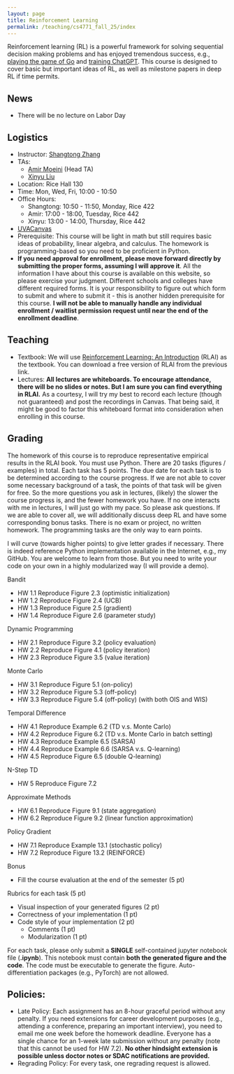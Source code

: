 ```yaml
---
layout: page
title: Reinforcement Learning
permalink: /teaching/cs4771_fall_25/index
---
```


Reinforcement learning (RL) is a powerful framework for solving sequential decision making problems
and has enjoyed tremendous success, e.g., [playing the game of Go](https://www.nature.com/articles/nature16961) and [training ChatGPT](https://chat.openai.com/auth/login).
This course is designed to cover basic but important ideas of RL, as well as milestone papers in deep RL if time permits.

## News
- There will be no lecture on Labor Day

## Logistics

- Instructor: [Shangtong Zhang](/)
- TAs:
  - [Amir Moeini](https://moeiniamir.github.io/) (Head TA)
  - [Xinyu Liu](https://saodimao20.github.io/)
- Location: Rice Hall 130
- Time: Mon, Wed, Fri, 10:00 - 10:50  
- Office Hours: 
  - Shangtong: 10:50 - 11:50, Monday, Rice 422
  - Amir: 17:00 - 18:00, Tuesday, Rice 442
  - Xinyu: 13:00 - 14:00, Thursday, Rice 442
- [UVACanvas](https://canvas.its.virginia.edu/courses/158223)
- Prerequisite:
  This course will be light in math but still requires basic ideas of probability, linear algebra, and calculus. The homework is programming-based so you need to be proficient in Python.
- **If you need approval for enrollment,
please move forward directly by submitting the proper forms,
assuming I will approve it**.
All the information I have about this course is available on this website,
so please exercise your judgment.
Different schools and colleges have different required forms.
It is your responsibility to figure out which form to submit and where to submit it - this is another hidden prerequisite for this course.
**I will not be able to manually handle any individual enrollment / waitlist permission request until near the end of the enrollment deadline**.

## Teaching
- Textbook: We will use [Reinforcement Learning: An Introduction](http://incompleteideas.net/book/the-book-2nd.html) (RLAI) as the textbook.
You can download a free version of RLAI from the previous link.
- Lectures: **All lectures are whiteboards. To encourage attendance, there will be no slides or notes. But I am sure you can find everything in RLAI.**
As a courtesy,
I will try my best to record each lecture (though not guaranteed) and post the recordings in Canvas.
That being said, it might be good to factor this whiteboard format into consideration when enrolling in this course.

## Grading 

The homework of this course is to reproduce representative empirical results in the RLAI book. 
You must use Python.
There are 20 tasks (figures / examples) in total.
Each task has 5 points.
The due date for each task is to be determined according to the course progress.
If we are not able to cover some necessary background of a task, the points of that task will be given for free.
So the more questions you ask in lectures,
(likely) the slower the course progress is,
and the fewer homework you have.
If no one interacts with me in lectures, 
I will just go with my pace.
So please ask questions.
If we are able to cover all,
we will additionally discuss deep RL and have some corresponding bonus tasks.
There is no exam or project, no written homework.
The programming tasks are the only way to earn points.

I will curve (towards higher points) to give letter grades if necessary.
There is indeed reference Python implementation available in the Internet, e.g., my GitHub.
You are welcome to learn from those.
But you need to write your code on your own in a highly modularized way (I will provide a demo).

Bandit
* HW 1.1 Reproduce Figure 2.3 (optimistic initialization)
* HW 1.2 Reproduce Figure 2.4 (UCB)
* HW 1.3 Reproduce Figure 2.5 (gradient)
* HW 1.4 Reproduce Figure 2.6 (parameter study)

Dynamic Programming
* HW 2.1 Reproduce Figure 3.2 (policy evaluation)
* HW 2.2 Reproduce Figure 4.1 (policy iteration)
* HW 2.3 Reproduce Figure 3.5 (value iteration)

Monte Carlo
* HW 3.1 Reproduce Figure 5.1 (on-policy)
* HW 3.2 Reproduce Figure 5.3 (off-policy)
* HW 3.3 Reproduce Figure 5.4 (off-policy) (with both OIS and WIS)

Temporal Difference
* HW 4.1 Reproduce Example 6.2 (TD v.s. Monte Carlo)
* HW 4.2 Reproduce Figure 6.2 (TD v.s. Monte Carlo in batch setting)
* HW 4.3 Reproduce Example 6.5 (SARSA)
* HW 4.4 Reproduce Example 6.6 (SARSA v.s. Q-learning)
* HW 4.5 Reproduce Figure 6.5 (double Q-learning)

N-Step TD
* HW 5 Reproduce Figure 7.2

Approximate Methods
* HW 6.1 Reproduce Figure 9.1 (state aggregation)
* HW 6.2 Reproduce Figure 9.2 (linear function approximation)

Policy Gradient
* HW 7.1 Reproduce Example 13.1 (stochastic policy)
* HW 7.2 Reproduce Figure 13.2 (REINFORCE)

Bonus
* Fill the course evaluation at the end of the semester (5 pt)

Rubrics for each task (5 pt)
* Visual inspection of your generated figures (2 pt)
* Correctness of your implementation (1 pt)
* Code style of your implementation (2 pt)
  * Comments (1 pt)
  * Modularization (1 pt)

For each task, please only submit a **SINGLE** self-contained jupyter notebook file (**.ipynb**). This notebook must contain **both the generated figure and the code**. The code must be executable to generate the figure.
Auto-differentiation packages (e.g., PyTorch) are not allowed.


## Policies:

- Late Policy:
Each assignment has an 8-hour graceful period without any penalty. 
If you need extensions for career development purposes (e.g., attending a conference, preparing an important interview), you need to email me one week before the homework deadline. 
Everyone has a single chance for an 1-week late submission without any penalty (note that this cannot be used for HW 7.2). **No other hindsight extension is possible unless doctor notes or SDAC notifications are provided.** 
- Regrading Policy: For every task, one regrading request is allowed. 
